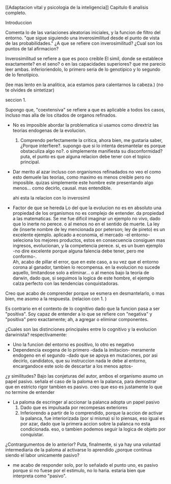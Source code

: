 [[Adaptacion vital y psicologia de la inteligencia]]
Capitulo 6 analisis completo.

Introduccion

Comenta lo de las variaciones aleatorias iniciales, y la funcion de filtro del entorno. 
"que sigue siguiendo una inverosimilitud desde el punto de vista de las probabilidades."
¿A que se refiere con inverosimilitud? ¿Cual son los puntos de tal afirmacion?

Inverosimilitud se refiere a que es poco creible
El simil, donde se establece exactamente? en el seno? o en las capacidades superiores? que me parecio leer ambas. inferioriendolo, lo primero seria de lo genotipico y lo segundo de lo fenotipico. 

(lee mas lento en la analitica, aca estamos para calentarnos la cabeza.)
(no te olvides de sintetizar)

seccion 1.

Supongo que, "coextensiva" se refiere a que es aplicable a todos los casos, incluso mas alla de los citados de organos refinados. 

- No es imposible abordar la problematica si usamos como dirextriz las teorias endogenas de la evolucion.
	1. Comprendo perfectamente la critica, ahora bien, me gustaria saber, ¿Porque interfiere?. supongo que si lo intenta desmantelar es porque obstaculiza algo no?. o simplemente manifiesta su disconformidad? puta, el punto es que alguna relacion debe tener con el topico principal. 

- Dar merito al azar incluso con organismos refinadados
	no veo el como esto demuele las teorias, como maximo es menos creible pero no imposible. quizas simplemente este hombre este presentando algo menos... como decirlo, causal. mas entendible.
	
	ahi esta la relacion con lo inverosimil

- Factor de que se hereda
Lo del que la evolucion no es en absoluto una propiedad de los organismos no es complejo de entender. da propiedad a las matematicas.
	Se me fue dificil imaginar un ejemplo no vivo, dado que lo inerte no perece. o al menos no en el sentido de muerte.
	La ley de (inserte nombre de ley mencionada por peterson; ley de pireto) es un excelente ejemplo. aplicado a economia, el mercado -el entorno- seleciona los mejores productos, estos en consecuencia consiguen mas ingresos, evolucionan, y la competencia perece. si, es un buen ejemplo -no dire excelente porque alguna falencia debe tener, pero me conformo-.  
		Ah, acabo de pillar el error, que en este caso, a su vez que el entorno corona al ganador, tambien lo recompensa. en la evolucion no sucede aquello, limitandose solo a eliminar... o al menos bajo la teoria de darwin, dado que, si seguimos la logica de este hombre, el ejemplo calza perfecto con las tendencias conquistadoras.
	
	
Creo que acabo de comprender porque se esmera en desmantelarlo, o mas bien, me asomo a la respuesta. (relacion con 1. )

Es contrario en el contexto de lo cognitivo dado que la funcion pasa a ser "positiva".
	Soy capaz de entender a lo que se refiere con "negativa" y "positiva" pero exactamente; ah, a agregar o eliminar componentes.
 
 ¿Cuales son las distinciones principales entre lo cognitivo y la evolucion darwinista? respectivamente: 
 - Uno la funcion del entorno es positivo, lo otro es negativo
 - Dependencia exogena de lo primero -dada la imitacion-
	meramente endogeno en el segundo -dado que se apoya en mutaciones, por asi decirlo, candidatos, que su instruccion nada le debe al entorno, encargandoce este solo de descartar a los menos aptos- 

¿y similitudes?
	Bajo las conjeturas del autor, ambos el organismo asumo un papel pasivo.
	señala el caso de la paloma en la palanca, para demostrar que en estricto rigor tambien es pasivo. creo que eso es justamente lo que no termine de entender
	
- La paloma de escringer al accionar la palanca adopta un papel pasivo
	1) Dado que es impulsada por recompesas exteriores
	2) Inferiorendo a partir de lo comprendido, porque la accion de activar la palanca, fue interiorizada (por si misma)
		si lo piensas, eso igual es por azar, dado que la primera accion sobre la palanca no esta condicionada. eso, o tambien podemos seguir la logica de objeto por conquistar.
	
¿Contrargumentos de lo anterior?
	Puta, finalmente, si ya hay una voluntad intermediaria de la paloma al activarse lo aprendido ¿porque continua siendo el labor unicamente pasivo?
- me acabo de responder solo, por lo señalado el punto uno, es pasivo porque si no fuese por el estimulo, no lo haria.
estaria bien que interpreta como "pasivo".


